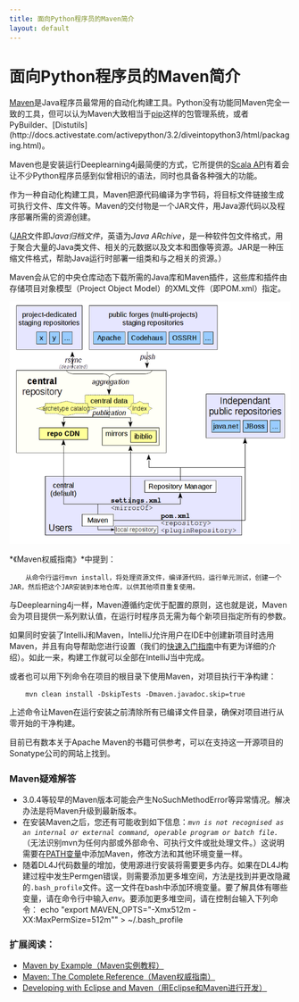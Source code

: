 ```yaml
---
title: 面向Python程序员的Maven简介
layout: default
---
```


# 面向Python程序员的Maven简介

[Maven](https://en.wikipedia.org/wiki/Apache_Maven)是Java程序员最常用的自动化构建工具。Python没有功能同Maven完全一致的工具，但可以认为Maven大致相当于[pip](https://en.wikipedia.org/wiki/Pip_(package_manager))这样的包管理系统，或者PyBuilder、[Distutils](http://docs.activestate.com/activepython/3.2/diveintopython3/html/packaging.html)。 

Maven也是安装运行Deeplearning4j最简便的方式，它所提供的[Scala API](http://nd4j.org/scala.html)有着会让不少Python程序员感到似曾相识的语法，同时也具备各种强大的功能。 

作为一种自动化构建工具，Maven把源代码编译为字节码，将目标文件链接生成可执行文件、库文件等。Maven的交付物是一个JAR文件，用Java源代码以及程序部署所需的资源创建。 

([JAR](https://en.wikipedia.org/wiki/JAR_%28file_format%29)文件即*Java归档文件*，英语为*Java ARchive*，是一种软件包文件格式，用于聚合大量的Java类文件、相关的元数据以及文本和图像等资源。JAR是一种压缩文件格式，帮助Java运行时部署一组类和与之相关的资源。） 

Maven会从它的中央仓库动态下载所需的Java库和Maven插件，这些库和插件由存储项目对象模型（Project Object Model）的XML文件（即POM.xml）指定。 

![Alt text](./img/maven_schema.png)

*《Maven权威指南》*中提到： 

		从命令行运行mvn install，将处理资源文件，编译源代码，运行单元测试，创建一个JAR，然后把这个JAR安装到本地仓库，以供其他项目重复使用。 

与Deeplearning4j一样，Maven遵循约定优于配置的原则，这也就是说，Maven会为项目提供一系列默认值，在运行时程序员无需为每个新项目指定所有的参数。 

如果同时安装了IntelliJ和Maven，IntelliJ允许用户在IDE中创建新项目时选用Maven，并且有向导帮助您进行设置（我们的[快速入门指南](https://deeplearning4j.org/cn/zh-quickstart)中有更为详细的介绍）。如此一来，构建工作就可以全部在IntelliJ当中完成。 

或者也可以用下列命令在项目的根目录下使用Maven，对项目执行干净构建：

		mvn clean install -DskipTests -Dmaven.javadoc.skip=true
		
上述命令让Maven在运行安装之前清除所有已编译文件目录，确保对项目进行从零开始的干净构建。


目前已有数本关于Apache Maven的书籍可供参考，可以在支持这一开源项目的Sonatype公司的网站上找到。 

### Maven疑难解答

* 3.0.4等较早的Maven版本可能会产生NoSuchMethodError等异常情况。解决办法是将Maven升级到最新版本。 
* 在安装Maven之后，您还有可能收到如下信息：*`mvn is not recognised as an internal or external command, operable program or batch file.`* （无法识别mvn为任何内部或外部命令、可执行文件或批处理文件。）这说明需要在[PATH变量](https://www.java.com/en/download/help/path.xml)中添加Maven，修改方法和其他环境变量一样。 
* 随着DL4J代码数量的增加，使用源进行安装将需要更多内存。如果在DL4J构建过程中发生Permgen错误，则需要添加更多堆空间，方法是找到并更改隐藏的`.bash_profile`文件。这一文件在bash中添加环境变量。要了解具体有哪些变量，请在命令行中输入*env*。要添加更多堆空间，请在控制台输入下列命令：
      echo "export MAVEN_OPTS="-Xmx512m -XX:MaxPermSize=512m"" > ~/.bash_profile

### 扩展阅读：

* [Maven by Example（Maven实例教程）](https://books.sonatype.com/mvnex-book/reference/public-book.html)
* [Maven: The Complete Reference（Maven权威指南）](https://books.sonatype.com/mvnref-book/reference/public-book.html)
* [Developing with Eclipse and Maven（用Eclipse和Maven进行开发）](https://books.sonatype.com/m2eclipse-book/reference/)
